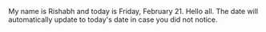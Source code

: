 My name is Rishabh and today is Friday, February 21. Hello all. The date will automatically update to today's date in case you did not notice.
